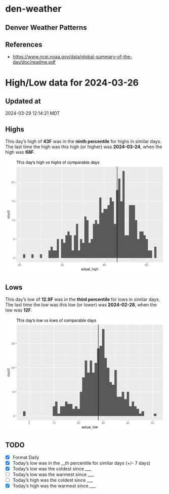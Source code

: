 

# den-weather

## Denver Weather Patterns

## References

- <https://www.ncei.noaa.gov/data/global-summary-of-the-day/doc/readme.pdf>

# High/Low data for 2024-03-26

## Updated at

2024-03-29 12:14:21 MDT

## Highs

This day’s high of **43F** was in the **ninth percentile** for highs in
similar days.  
The last time the high was this high (or higher) was **2024-03-24**,
when the high was **68F**.

![](readme_files/figure-commonmark/unnamed-chunk-4-1.png)

## Lows

This day’s low of **12.9F** was in the **third percentile** for lows in
similar days.  
The last time the low was this low (or lower) was **2024-02-28**, when
the low was **12F**.

![](readme_files/figure-commonmark/unnamed-chunk-6-1.png)

## TODO

- [x] Format Daily
- [x] Today’s low was in the \_\_th percentile for similar days (+/- 7
  days)
- [x] Today’s low was the coldest since \_\_\_
- [ ] Today’s low was the warmest since \_\_\_
- [ ] Today’s high was the coldest since \_\_\_
- [x] Today’s high was the warmest since \_\_\_
